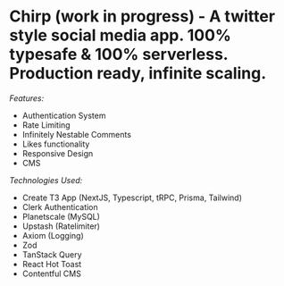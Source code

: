 # Chirp (work in progress) - A twitter style social media app. 100% typesafe & 100% serverless. Production ready, infinite scaling.

_Features:_

- Authentication System
- Rate Limiting
- Infinitely Nestable Comments
- Likes functionality
- Responsive Design
- CMS

_Technologies Used:_

- Create T3 App (NextJS, Typescript, tRPC, Prisma, Tailwind)
- Clerk Authentication
- Planetscale (MySQL)
- Upstash (Ratelimiter)
- Axiom (Logging)
- Zod
- TanStack Query
- React Hot Toast
- Contentful CMS
